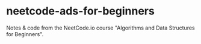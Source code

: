 # neetcode-ads-for-beginners
Notes &amp; code from the NeetCode.io course "Algorithms and Data Structures for Beginners".
